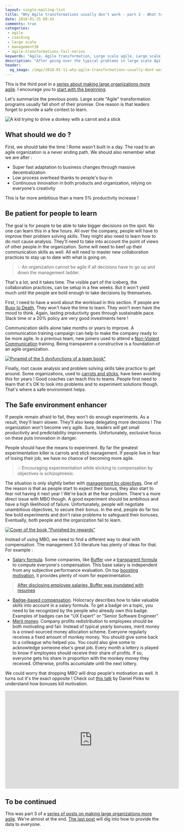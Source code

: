 ```yaml
---
layout: single-mailing-list
title: "Why Agile transformations usually don't work - part 3 - What to do"
date: 2018-01-25 09:43
comments: true
categories:
 - agile
 - coaching
 - large scale
 - management30
 - agile-transformations-fail-series
keywords: "Agile, Agile transformation, Large scale agile, Large scale agile transformation, Learning, Management 3.0, Transparent compensation"
description: "After going over the typical problems in large scale Agile transformations, I explain how patience and providing a right to fail are part of the answer."
header:
  og_image: /imgs/2018-01-11-why-agile-transformations-usually-dont-work-part-3-what-to-do/donkey-carrot-stick.jpg
---
```

This is the third post in a [series about making large organizations more agile]({{site.baseurl}}/categories/#agile-transformations-fail-series). I encourage you to [start with the beginning](/why-agile-transformations-usually-dont-work-part-1-the-situation/).

Let's summarize the previous posts. Large scale "Agile" transformation programs usually fall short of their promise. One reason is that leaders forget to provide a safe context to learn.

![A kid trying to drive a donkey with a carrot and a stick]({{site.url}}{{site.baseurl}}/imgs/2018-01-11-why-agile-transformations-usually-dont-work-part-3-what-to-do/donkey-carrot-stick.jpg)

## What should we do ?

First, we should take the time ! Rome wasn't built in a day. The road to an agile organization is a never ending path. We should also remember what we are after :

*   Super fast adaptation to business changes through massive decentralization
*   Low process overhead thanks to people's buy-in
*   Continuous innovation in both products and organization, relying on everyone's creativity

This is far more ambitious than a mere 5% productivity increase !

## Be patient for people to learn

The goal is for people to be able to take bigger decisions on the spot. No one can learn this in a few hours. All over the company, people will have to improve their problem solving skills. They might also need to learn how to do root cause analysis. They'll need to take into account the point of views of other people in the organization. Some will need to beef up their communication skills as well. All will need to master new collaboration practices to stay up to date with what is going on.

> 💡 An organization cannot be agile if all decisions have to go up and down the management ladder.

That's a lot, and it takes time. The visible part of the iceberg, the collaboration practices, can be setup in a few weeks. But it won't yield much until the people are bold enough to take decisions by themselves.

First, I need to have a word about the workload in this section. If people are [Busy to Death](http://barryoreilly.com/2017/05/31/busy-to-death/), They won't have the time to learn. They won't even have the mood to think. Again, lasting productivity goes through sustainable pace. Slack time or a 20% policy are very good investments here !

Communication skills alone take months or years to improve. A communication training campaign can help to make the company ready to be more agile. In a previous team, new joiners used to attend a [Non-Violent Communication](https://en.wikipedia.org/wiki/Nonviolent_Communication) training. Being transparent a constructive is a foundation of an agile organization.

[![Pyramid of the 5 dysfunctions of a team book"]({{site.url}}{{site.baseurl}}/imgs/2018-01-11-why-agile-transformations-usually-dont-work-part-3-what-to-do/5-dysfunctions-of-a-team.jpg)](https://www.amazon.com/Five-Dysfunctions-Team-Leadership-Fable/dp/0787960756/ref=sr_1_2?ie=UTF8&qid=1515736081&sr=8-2&keywords=five+dysfunctions+of+a+team)

Finally, root cause analysis and problem solving skills take practice to get around. Some organizations, used to [carrots and sticks](https://en.wikipedia.org/wiki/Carrot_and_stick), have been avoiding this for years ! Good coaches can teach this to teams. People first need to learn that it's OK to look into problems and to experiment solutions though. That's where a safe environment helps.

## The Safe environment enhancer

If people remain afraid to fail, they won't do enough experiments. As a result, they'll learn slower. They'll also keep delegating more decisions ! The organization won't become very agile. Sure, leaders will get small productivity and predictability improvements. Unfortunately, exclusive focus on these puts innovation in danger.

People should have the means to experiment. By far the greatest experimentation killer is carrots and stick management. If people live in fear of losing their job, we have no chance of becoming more agile.

> 💡 Encouraging experimentation while sticking to compensation by objectives is schizophrenic.

The situation is only slightly better with [management by objectives](https://en.wikipedia.org/wiki/Management_by_objectives). One of the reason is that as people start to expect their bonus, they also start to fear not having it next year ! We're back at the fear problem. There's a more direct issue with MBO though. A good experiment should be ambitious and have a high likelihood of failure. Unfortunately, people will negotiate unambitious objectives, to secure their bonus. In the end, people do far too few bold experiments and don't raise problems to safeguard their bonuses. Eventually, both people and the organization fail to learn.

[![Cover of the book "Punished by rewards"]({{site.url}}{{site.baseurl}}/imgs/2018-01-11-why-agile-transformations-usually-dont-work-part-3-what-to-do/punished-by-rewards.jpg)](https://www.amazon.com/Punished-Rewards-Trouble-Incentive-Praise/dp/0618001816)

Instead of using MBO, we need to find a different way to deal with compensation. The management 3.0 literature has plenty of ideas for that. For example :

*   [Salary formula](https://management30.com/practice/salary-formula/). Some companies, like [Buffer](https://buffer.com/) use a [transparent formula](https://buffer.com/salary) to compute everyone's compensation. This base salary is independent from any subjective performance evaluation. On top [boosting motivation](https://open.buffer.com/transparent-pay-revolution/), it provides plenty of room for experimentation.

> [After disclosing employee salaries, Buffer was inundated with resumes](https://qz.com/169147/applications-have-doubled-to-the-company-that-discloses-its-salaries/)

*   [Badge-based compensation](https://www.holacracy.org/badge-based-compensation-app/). Holocracy describes how to take valuable skills into account in a salary formula. To get a badge on a topic, you need to be recognized by the people who already own this badge. Examples of badges can be "UX Expert" or "Senior Software Engineer".
*   [Merit money](https://management30.com/practice/merit-money/). Company profits redistribution to employees should be both motivating and fair. Instead of typical yearly bonuses, merit money is a crowd-sourced money allocation scheme. Everyone regularly receives a fixed amount of monkey money. You should give some back to a colleague who helped you. You could also give some to acknowledge someone else's great job. Every month a lottery is played to know if employees should receive their share of profits. If so, everyone gets his share in proportion with the monkey money they received. Otherwise, profits accumulate until the next lottery.

We could worry that dropping MBO will drop people's motivation as well. It turns out it's the exact opposite ! Check out [this talk](https://www.youtube.com/watch?v=LFlvor6ZHdY) by Daniel Pinks to understand how bonuses kill motivation.

<iframe width="560" height="315" src="https://www.youtube.com/embed/LFlvor6ZHdY" frameborder="0" allow="autoplay; encrypted-media" allowfullscreen></iframe>

## To be continued

This was part 3 of a [series of posts on making large organizations more agile]({{site.baseurl}}/categories/#agile-transformations-fail-series). We're almost at the end. [The last post](/why-agile-transformations-usually-dont-work-part-4-transparency/) will dig into how to provide the data to everyone.
